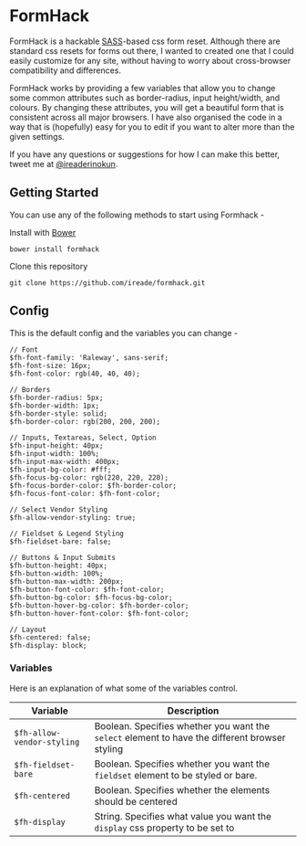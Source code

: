 # FormHack

FormHack is a hackable [SASS](http://sass-lang.com)-based css form reset. Although there are standard css resets for forms out there, I wanted to created one that I could easily customize for any site, without having to worry about cross-browser compatibility and differences. 

FormHack works by providing a few variables that allow you to change some common attributes such as border-radius, input height/width, and colours. By changing these attributes, you will get a beautiful form that is consistent across all major browsers. I have also organised the code in a way that is (hopefully) easy for you to edit if you want to alter more than the given settings.

If you have any questions or suggestions for how I can make this better, tweet me at [@ireaderinokun](https://twitter.com/ireaderinokun).


## Getting Started

You can use any of the following methods to start using Formhack -

Install with [Bower](http://bower.io/)

```
bower install formhack
```

Clone this repository

```
git clone https://github.com/ireade/formhack.git
```


## Config

This is the default config and the variables you can change -

```
// Font
$fh-font-family: 'Raleway', sans-serif;
$fh-font-size: 16px;
$fh-font-color: rgb(40, 40, 40);

// Borders
$fh-border-radius: 5px;
$fh-border-width: 1px;
$fh-border-style: solid;
$fh-border-color: rgb(200, 200, 200);

// Inputs, Textareas, Select, Option
$fh-input-height: 40px;
$fh-input-width: 100%;
$fh-input-max-width: 400px;
$fh-input-bg-color: #fff;
$fh-focus-bg-color: rgb(220, 220, 220);
$fh-focus-border-color: $fh-border-color;
$fh-focus-font-color: $fh-font-color;

// Select Vendor Styling
$fh-allow-vendor-styling: true;

// Fieldset & Legend Styling
$fh-fieldset-bare: false;

// Buttons & Input Submits
$fh-button-height: 40px;
$fh-button-width: 100%;
$fh-button-max-width: 200px;
$fh-button-font-color: $fh-font-color;
$fh-button-bg-color: $fh-focus-bg-color;
$fh-button-hover-bg-color: $fh-border-color;
$fh-button-hover-font-color: $fh-font-color;

// Layout
$fh-centered: false;
$fh-display: block;
```

### Variables

Here is an explanation of what some of the variables control.

Variable | Description
---------|-------------
`$fh-allow-vendor-styling` | Boolean. Specifies whether you want the `select` element to have the different browser styling
`$fh-fieldset-bare` | Boolean. Specifies whether you want the `fieldset` element to be styled or bare.
`$fh-centered` | Boolean. Specifies whether the elements should be centered
`$fh-display` | String. Specifies what value you want the `display` css property to be set to



